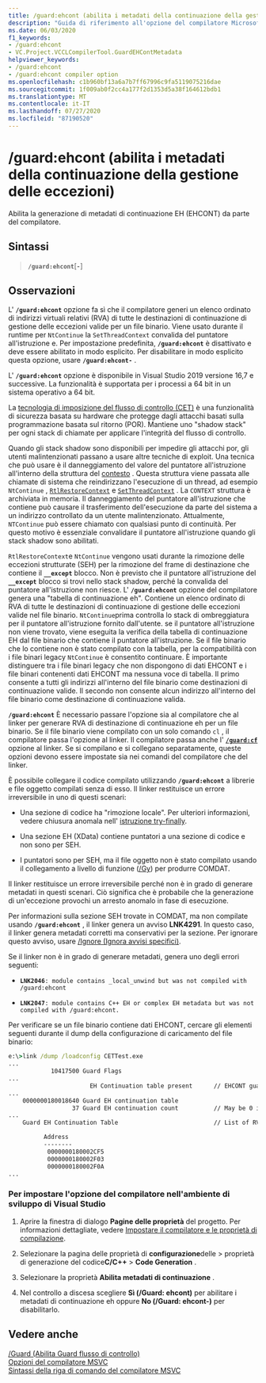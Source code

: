 ```yaml
---
title: /guard:ehcont (abilita i metadati della continuazione della gestione delle eccezioni)
description: "Guida di riferimento all'opzione del compilatore Microsoft C++/Guard: ehcont."
ms.date: 06/03/2020
f1_keywords:
- /guard:ehcont
- VC.Project.VCCLCompilerTool.GuardEHContMetadata
helpviewer_keywords:
- /guard:ehcont
- /guard:ehcont compiler option
ms.openlocfilehash: c1b960bf13a6a7b7ff67996c9fa5119075216dae
ms.sourcegitcommit: 1f009ab0f2cc4a177f2d1353d5a38f164612bdb1
ms.translationtype: MT
ms.contentlocale: it-IT
ms.lasthandoff: 07/27/2020
ms.locfileid: "87190520"
---
```

# <a name="guardehcont-enable-eh-continuation-metadata"></a>/guard:ehcont (abilita i metadati della continuazione della gestione delle eccezioni)

Abilita la generazione di metadati di continuazione EH (EHCONT) da parte del compilatore.

## <a name="syntax"></a>Sintassi

> **`/guard:ehcont`**[**`-`**]

## <a name="remarks"></a>Osservazioni

L' **`/guard:ehcont`** opzione fa sì che il compilatore generi un elenco ordinato di indirizzi virtuali relativi (RVA) di tutte le destinazioni di continuazione di gestione delle eccezioni valide per un file binario. Viene usato durante il runtime per `NtContinue` la `SetThreadContext` convalida del puntatore all'istruzione e. Per impostazione predefinita, **`/guard:ehcont`** è disattivato e deve essere abilitato in modo esplicito. Per disabilitare in modo esplicito questa opzione, usare **`/guard:ehcont-`** .

L' **`/guard:ehcont`** opzione è disponibile in Visual Studio 2019 versione 16,7 e successive. La funzionalità è supportata per i processi a 64 bit in un sistema operativo a 64 bit.

La [tecnologia di imposizione del flusso di controllo (CET)](https://software.intel.com/sites/default/files/managed/4d/2a/control-flow-enforcement-technology-preview.pdf) è una funzionalità di sicurezza basata su hardware che protegge dagli attacchi basati sulla programmazione basata sul ritorno (POR). Mantiene uno "shadow stack" per ogni stack di chiamate per applicare l'integrità del flusso di controllo.

Quando gli stack shadow sono disponibili per impedire gli attacchi por, gli utenti malintenzionati passano a usare altre tecniche di exploit. Una tecnica che può usare è il danneggiamento del valore del puntatore all'istruzione all'interno della struttura del [contesto](/windows/win32/api/winnt/ns-winnt-context) . Questa struttura viene passata alle chiamate di sistema che reindirizzano l'esecuzione di un thread, ad esempio `NtContinue` , [`RtlRestoreContext`](/windows/win32/api/winnt/nf-winnt-rtlrestorecontext) e [`SetThreadContext`](/windows/win32/api/processthreadsapi/nf-processthreadsapi-setthreadcontext) . La `CONTEXT` struttura è archiviata in memoria. Il danneggiamento del puntatore all'istruzione che contiene può causare il trasferimento dell'esecuzione da parte del sistema a un indirizzo controllato da un utente malintenzionato. Attualmente, `NTContinue` può essere chiamato con qualsiasi punto di continuità. Per questo motivo è essenziale convalidare il puntatore all'istruzione quando gli stack shadow sono abilitati.

`RtlRestoreContext`e `NtContinue` vengono usati durante la rimozione delle eccezioni strutturate (SEH) per la rimozione del frame di destinazione che contiene il **`__except`** blocco. Non è previsto che il puntatore all'istruzione del **`__except`** blocco si trovi nello stack shadow, perché la convalida del puntatore all'istruzione non riesce. L' **`/guard:ehcont`** opzione del compilatore genera una "tabella di continuazione eh". Contiene un elenco ordinato di RVA di tutte le destinazioni di continuazione di gestione delle eccezioni valide nel file binario. `NtContinue`prima controlla lo stack di ombreggiatura per il puntatore all'istruzione fornito dall'utente. se il puntatore all'istruzione non viene trovato, viene eseguita la verifica della tabella di continuazione EH dal file binario che contiene il puntatore all'istruzione. Se il file binario che lo contiene non è stato compilato con la tabella, per la compatibilità con i file binari legacy `NtContinue` è consentito continuare. È importante distinguere tra i file binari legacy che non dispongono di dati EHCONT e i file binari contenenti dati EHCONT ma nessuna voce di tabella. Il primo consente a tutti gli indirizzi all'interno del file binario come destinazioni di continuazione valide. Il secondo non consente alcun indirizzo all'interno del file binario come destinazione di continuazione valida.

**`/guard:ehcont`** È necessario passare l'opzione sia al compilatore che al linker per generare RVA di destinazione di continuazione eh per un file binario. Se il file binario viene compilato con un solo comando `cl` , il compilatore passa l'opzione al linker. Il compilatore passa anche l' [**`/guard:cf`**](guard-enable-control-flow-guard.md) opzione al linker. Se si compilano e si collegano separatamente, queste opzioni devono essere impostate sia nei comandi del compilatore che del linker.

È possibile collegare il codice compilato utilizzando **`/guard:ehcont`** a librerie e file oggetto compilati senza di esso. Il linker restituisce un errore irreversibile in uno di questi scenari:

- Una sezione di codice ha "rimozione locale". Per ulteriori informazioni, vedere chiusura anomala nell' [istruzione try-finally](../../cpp/try-finally-statement.md#abnormal-termination).

- Una sezione EH (XData) contiene puntatori a una sezione di codice e non sono per SEH.

- I puntatori sono per SEH, ma il file oggetto non è stato compilato usando il collegamento a livello di funzione ([/Gy](gy-enable-function-level-linking.md)) per produrre COMDAT.

Il linker restituisce un errore irreversibile perché non è in grado di generare metadati in questi scenari. Ciò significa che è probabile che la generazione di un'eccezione provochi un arresto anomalo in fase di esecuzione.

Per informazioni sulla sezione SEH trovate in COMDAT, ma non compilate usando **`/guard:ehcont`** , il linker genera un avviso **LNK4291**. In questo caso, il linker genera metadati corretti ma conservativi per la sezione. Per ignorare questo avviso, usare [/Ignore (Ignora avvisi specifici)](ignore-ignore-specific-warnings.md).

Se il linker non è in grado di generare metadati, genera uno degli errori seguenti:

- **`LNK2046`**`: module contains _local_unwind but was not compiled with /guard:ehcont`

- **`LNK2047`**`: module contains C++ EH or complex EH metadata but was not compiled with /guard:ehcont.`

Per verificare se un file binario contiene dati EHCONT, cercare gli elementi seguenti durante il dump della configurazione di caricamento del file binario:

```cmd
e:\>link /dump /loadconfig CETTest.exe
...
            10417500 Guard Flags
...
                       EH Continuation table present      // EHCONT guard flag present
...
    0000000180018640 Guard EH continuation table
                  37 Guard EH continuation count          // May be 0 if no exception handling is used in the binary. Still counts has having EHCONT data.
...
    Guard EH Continuation Table                           // List of RVAs

          Address
          --------
           0000000180002CF5
           0000000180002F03
           0000000180002F0A
...
```

### <a name="to-set-this-compiler-option-in-the-visual-studio-development-environment"></a>Per impostare l'opzione del compilatore nell'ambiente di sviluppo di Visual Studio

1. Aprire la finestra di dialogo **Pagine delle proprietà** del progetto. Per informazioni dettagliate, vedere [Impostare il compilatore e le proprietà di compilazione](../working-with-project-properties.md).

1. Selezionare la pagina delle proprietà di **configurazione**delle  >  proprietà di generazione del codice**C/C++**  >  **Code Generation** .

1. Selezionare la proprietà **Abilita metadati di continuazione** .

1. Nel controllo a discesa scegliere **Sì (/Guard: ehcont)** per abilitare i metadati di continuazione eh oppure **No (/Guard: ehcont-)** per disabilitarlo.

## <a name="see-also"></a>Vedere anche

[/Guard (Abilita Guard flusso di controllo)](guard-enable-control-flow-guard.md)\
[Opzioni del compilatore MSVC](compiler-options.md)\
[Sintassi della riga di comando del compilatore MSVC](compiler-command-line-syntax.md)
